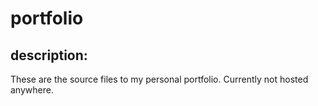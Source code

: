 # portfolio

## description:
These are the source files to my personal portfolio. Currently not hosted anywhere.
